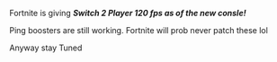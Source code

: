 Fortnite is giving **_Switch 2 Player 120 fps as of the new consle!_**

Ping boosters are still working. Fortnite will prob never patch these lol

Anyway stay Tuned
